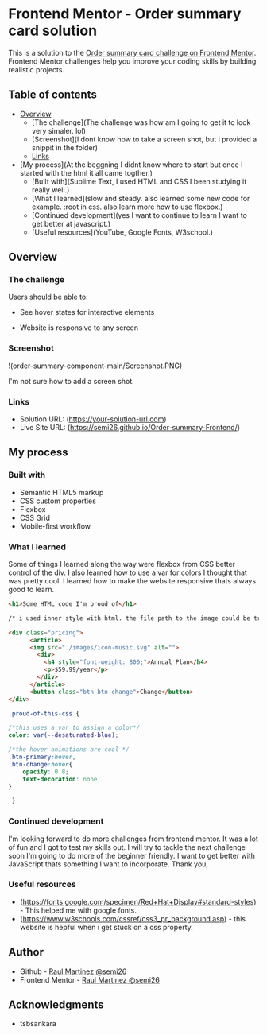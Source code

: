 # Frontend Mentor - Order summary card solution

This is a solution to the [Order summary card challenge on Frontend Mentor](https://www.frontendmentor.io/challenges/order-summary-component-QlPmajDUj). Frontend Mentor challenges help you improve your coding skills by building realistic projects. 

## Table of contents

- [Overview](#overview)
  - [The challenge](The challenge was how am I going to get it to look very simaler. lol)
  - [Screenshot](I dont know how to take a screen shot, but I provided a snippit in the folder)
  - [Links]("https://fonts.google.com/specimen/Red+Hat+Display#standard-styles" "https://www.w3schools.com/cssref/css3_pr_background.asp" )
- [My process](At the beggning I didnt know where to start but once I started with the html it all came togther.)
  - [Built with](Sublime Text, I used HTML and CSS I been studying it really well.)
  - [What I learned](slow and steady. also learned some new code for example. :root in css. also learn more how to use flexbox.)
  - [Continued development](yes I want to continue to learn I want to get better at javascript.)
  - [Useful resources](YouTube, Google Fonts, W3school.)

## Overview

### The challenge

Users should be able to:

- See hover states for interactive elements

- Website is responsive to any screen


### Screenshot

!(order-summary-component-main/Screenshot.PNG)

I'm not sure how to add a screen shot.

### Links

- Solution URL: (https://your-solution-url.com)
- Live Site URL: (https://semi26.github.io/Order-summary-Frontend/)

## My process

### Built with

- Semantic HTML5 markup
- CSS custom properties
- Flexbox
- CSS Grid
- Mobile-first workflow


### What I learned

Some of things I learned along the way were flexbox from CSS better control of the div. I also learned how to use a var for colors I thought that was pretty cool. I learned how to make the website responsive thats always good to learn. 


```html
<h1>Some HTML code I'm proud of</h1>

/* i used inner style with html. the file path to the image could be tricky*/

<div class="pricing">
      <article>
      <img src="./images/icon-music.svg" alt="">
        <div>
          <h4 style="font-weight: 800;">Annual Plan</h4> 
          <p>$59.99/year</p>
        </div>
      </article>
      <button class="btn btn-change">Change</button>
</div>


```
```css
.proud-of-this-css {

/*this uses a var to assign a color*/
color: var(--desaturated-blue);

/*the hover animations are cool */
.btn-primary:hover,
.btn-change:hover{
	opacity: 0.8;
	text-decoration: none;
}

 }
```

### Continued development

I'm looking forward to do more challenges from frontend mentor. It was a lot of fun and I got to test my skills out. I will try to tackle the next challenge soon I'm going to do more of the beginner friendly. I want to get better with JavaScript thats something I want to incorporate.
Thank you,


### Useful resources

- (https://fonts.google.com/specimen/Red+Hat+Display#standard-styles) - This helped me with google fonts.
- (https://www.w3schools.com/cssref/css3_pr_background.asp) - this website is hepful when i get stuck on a css property.

## Author

- Github - [Raul Martinez @semi26](https://github.com/semi26)
- Frontend Mentor - [Raul Martinez @semi26](https://www.frontendmentor.io/profile/semi26)

## Acknowledgments
- tsbsankara
